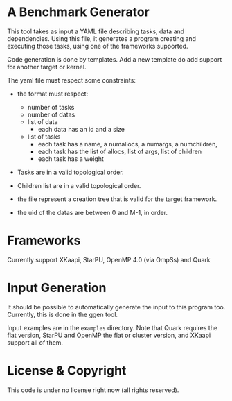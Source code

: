 A Benchmark Generator
=====================

This tool takes as input a YAML file describing tasks, data and dependencies.
Using this file, it generates a program creating and executing those tasks,
using one of the frameworks supported.

Code generation is done by templates. Add a new template do add support for
another target or kernel.

The yaml file must respect some constraints:
- the format must respect:
	- number of tasks
	- number of datas
	- list of data
		- each data has an id and a size
	- list of tasks
		- each task has a name, a numallocs, a numargs, a numchildren,
		- each task has the list of allocs, list of args, list of
		  children
		- each task has a weight

- Tasks are in a valid topological order.
- Children list are in a valid topological order.
- the file represent a creation tree that is valid for the target framework.
- the uid of the datas are between 0 and M-1, in order.

Frameworks
==========

Currently support XKaapi, StarPU, OpenMP 4.0 (via OmpSs) and Quark

Input Generation
================

It should be possible to automatically generate the input to this program too.
Currently, this is done in the ggen tool.

Input examples are in the `examples` directory. Note that Quark requires the
flat version, StarPU and OpenMP the flat or cluster version, and XKaapi support
all of them.


License & Copyright
===================

This code is under no license right now (all rights reserved).
